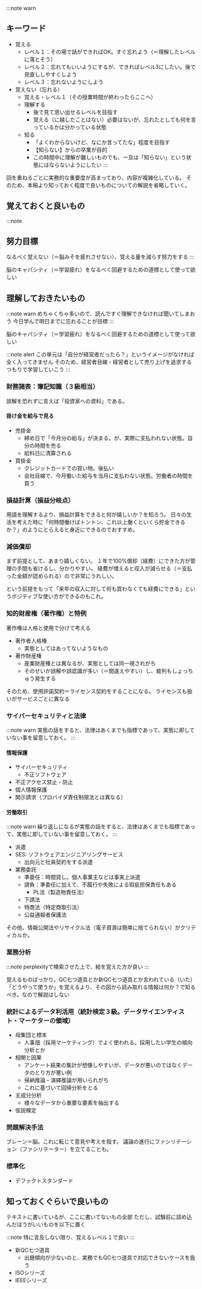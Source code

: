 :::note warn
## キーワード
- 覚える
  - レベル１：その場で話ができればOK。すぐ忘れよう（＝理解したレベルに落とそう）
  - レベル２：忘れてもいいようにするが、できればレベル3にしたい。後で見直ししやすくしよう
  - レベル３：忘れないようにしよう
- 覚えない（忘れる）
  - 覚える・レベル１（その授業時間が終わったらここへ）
  - 理解する
    - 後で見て思い出せるレベルを目指す
    - 覚える（に越したことはない）必要はないが、忘れたとしても何を言っているかは分かっている状態
  - 知る
    - 「よくわからないけど、なにか言ってたな」程度を目指す
    - 【知らない】からの卒業が目的
    - この時間中に理解が難しいものでも、一旦は「知らない」という状態にはならないようにしたい
:::

回を重ねるごとに実務的な重要度が高まっており、内容が複雑化している。
そのため、本稿より知っておく程度で良いものについての解説を省略していく。

## 覚えておくと良いもの
:::note
## 努力目標
なるべく覚えない（＝脳みそを疲れさせない）、覚える量を減らす努力をする
:::

脳のキャパシティ（＝学習疲れ）をなるべく回避するための道標として使って欲しい


## 理解しておきたいもの
:::note warn
めちゃくちゃ多いので、読んですぐ理解できなければ聞いてしまおう
今日学んで明日までに忘れることが目標
:::

脳のキャパシティ（＝学習疲れ）をなるべく回避するための道標として使って欲しい

:::note alert
この単元は「自分が経営者だったら？」というイメージがなければ全く入ってきません
そのため、経営者目線・経営者として売り上げを追求するつもりで学習していこう
:::

### 財務諸表：簿記知識（３級相当）
誤解を恐れずに言えば「投資家への資料」である。

#### 掛け金を給与で見る
- 売掛金
  - 締め日で「今月分の給与」が決まる。が、実際に支払われない状態。自分の時間を売る
  - 給料日に清算される
- 買掛金
  - クレジットカードでの買い物。後払い
  - 会社目線で、今月働いた給与を当月に支払わない状態。労働者の時間を買う

### 損益計算（損益分岐点）
用語を理解するより、損益計算をできると何が嬉しいか？を知ろう。
日々の生活を考えた時に「何時間働けばトントン、これ以上働くといくら貯金できるか？」のようにとらえると身近にできるのでおすすめ。

### 減価償却
まず前提として、あまり嬉しくない。
１年で100%償却（経費）にできた方が管理の手間も省けるし、分かりやすい。
経費が増えると収入が減らせる（＝支払った金額が認められる）ので非常にうれしい。

という前提をもって「来年の収入に対して何も買わなくても経費にできる」というポジティブな使い方ができるのもこれ。

### 知的財産権（著作権）と特例
著作権は人格と使用で分けて考える

- 著作者人格権
  - 実態としてはあってないようなもの
- 著作財産権
  - 産業財産権とは異なるが、実態としては同一視されがち
  - そのせいか誤解や誤認識が多い（＝間違えやすい）し、裁判もしょっちゅう発生する

そのため、使用許諾契約＝ライセンス契約をすることになる。
ライセンスも扱いがサービスごとに異なる

### サイバーセキュリティと法律
:::note warn
実態の話をすると、法律はあくまでも指標であって、実態に即していない事を留意しておく。
:::

#### 情報保護
- サイバーセキュリティ
  - 不正ソフトウェア
- 不正アクセス禁止・防止
- 個人情報保護
- 開示請求（プロバイダ責任制限法とは異なる）

#### 労働取引
:::note warn
繰り返しになるが実態の話をすると、法律はあくまでも指標であって、実態に即していない事を留意しておく。
:::

- 派遣
- SES: ソフトウェアエンジニアリングサービス
  - 出向元と社員契約をする派遣
- 業務委託
  - 準委任：時間貸し。個人事業主などは事実上派遣
  - 請負：準委任に加えて、不履行や失敗による瑕疵担保責任もある
    - PL法（製造物責任法）
  - 下請法
  - 特商法（特定商取引法）
  - 公益通報者保護法

その他、情報公開法やリサイクル法（電子資源は簡単に捨てられない）がクリティカルか。

### 業務分析
:::note
perplexityで検索させた上で、絵を覚えた方が良い
:::

覚えるものばっかり。QC七つ道具とか新QC七つ道具とか言われている（いた）
「どうやって使うか」を覚えるより、その図から読み取れる情報は何か？で知るべき。なので解説はしない

### 統計によるデータ利活用（統計検定３級。データサイエンティスト・マーケターの領域）
- 母集団と標本
  - 人事畑（採用マーケティング）でよく使われる。採用したい学生の傾向分析とか
- 相関と因果
  - アンケート結果の集計が想像しやすいが、データが悪いのではなくデータのとり方が悪い例
  - 帰納推論・演繹推論が用いられがち
  - これに基づいて回帰分析をとる
- 主成分分析
  - 様々なデータから重要な要素を抽出する
- 仮説検定

### 問題解決手法
ブレーン＝脳。これに転じて意見や考えを指す。
議論の進行にファシリテーション（ファシリテーター）を立てることも。

### 標準化
- デファクトスタンダード

## 知っておくぐらいで良いもの
テキストに書いているが、ここに書いてないもの全部
ただし、試験前に詰め込んだほうがいいものを以下に置く

:::note
特に言及しない限り、覚えるレベル１で良い
:::

- 新QC七つ道具
  - 出題傾向が少ないのと、実務でもQC七つ道具で対応できないケースを扱う
- ISOシリーズ
- IEEEシリーズ

